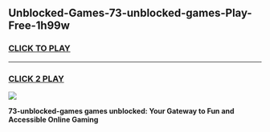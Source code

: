 
## Unblocked-Games-73-unblocked-games-Play-Free-1h99w
<h3>
<a href="https://premium76.site?title=73-unblocked-games&ref=10A">CLICK TO PLAY</a></h3>
<hr>

<h3>
<a href="https://premium76.site?title=73-unblocked-games&ref=10A">CLICK 2 PLAY</a>
  
</h3>

<a href="https://premium76.site?title=73-unblocked-games&ref=10A"><img src="https://clearcache.store/games.png"></a>


**73-unblocked-games games unblocked: Your Gateway to Fun and Accessible Online Gaming**

